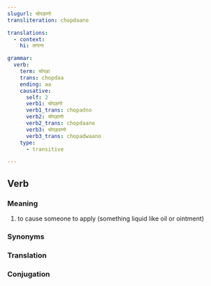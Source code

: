 ```yaml
---
slugurl: चोपड़ाणो
transliteration: chopdaano

translations:
  - context:
    hi: लगाना

grammar:
  verb:
    term: चोपड़ा
    trans: chopdaa
    ending: aa
    causative:
      self: 2
      verb1: चोपड़णो
      verb1_trans: chopadno
      verb2: चोपड़ाणो
      verb2_trans: chopdaano
      verb3: चोपड़वाणो
      verb3_trans: chopadwaano
    type:
      - transitive

---
```


## Verb

<!-- <fos :grammar="grammar" ></fos> -->

### Meaning

<word-meanings>

1. to cause someone to apply (something liquid like oil or ointment)

### Synonyms

<word-synonyms :syns="['लगाणो']" ></word-synonyms>
### Translation

<translation :translation="translations" ></translation>

### Conjugation

<verb-conj :grammar="grammar" ></verb-conj>
